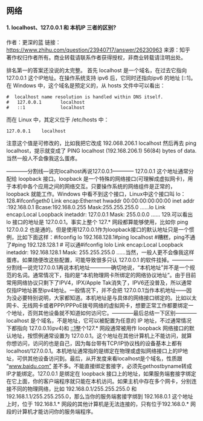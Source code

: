 ## 网络

#### 1. localhost、127.0.0.1 和 本机IP 三者的区别?
作者：更深的蓝
链接：https://www.zhihu.com/question/23940717/answer/26230963
来源：知乎
著作权归作者所有。商业转载请联系作者获得授权，非商业转载请注明出处。

排名第一的答案还没说的太完整。
首先 localhost 是一个域名，在过去它指向 127.0.0.1 这个IP地址。在操作系统支持 ipv6 后，它同时还指向ipv6 的地址 [::1]。
在 Windows 中，这个域名是预定义的，从 hosts 文件中可以看出：
```
#  localhost name resolution is handled within DNS itself.
#	127.0.0.1       localhost
#	::1             localhost
```

而在 Linux 中，其定义位于 /etc/hosts 中：
```
127.0.0.1    localhost
```
注意这个值是可修改的，比如我把它改成
192.068.206.1    localhost
然后再去 ping localhost，提示就变成了
PING localhost (192.168.206.1) 56(84) bytes of data.
当然一般人不会像我这么蛋疼。

————分割线—说完localhost再说127.0.0.1————
127.0.0.1 这个地址通常分配给 loopback 接口。loopback 是一个特殊的网络接口(可理解成虚拟网卡)，用于本机中各个应用之间的网络交互。只要操作系统的网络组件是正常的，loopback 就能工作。Windows 中看不到这个接口，Linux中这个接口叫 lo：
128.#ifconfigeth0    Link encap:Ethernet hwaddr 00:00:00:00:00:00            inet addr :192.168.0.1 Bcase:192.168.0.255 Mask:255.255.255.0           ......lo        Link encap:Local Loopback           inetaddr: 127.0.0.1 Mask: 255.0.0.0           ......
129.可以看出 lo 接口的地址是 127.0.0.1。事实上整个 127.* 网段都算能够使用，比如你 ping 127.0.0.2 也是通的。但是使用127.0.0.1作为loopback接口的默认地址只是一个惯例，比如下面这样：#ifconfig lo 192.168.128.1#ping localhost   #糟糕，ping不通了#ping 192.128.128.1  # 可以通#ifconfig lolo        Link encap:Local Loopback           inetaddr: 192.168.128.1 Mask: 255.255.255.0           ......当然，一般人更不会像我这样蛋疼。如果随便改这些配置，可能导致很多只认 127.0.0.1 的软件挂掉。————分割线—说完127.0.0.1再说本机地址————确切地说，“本机地址”并不是一个规范的名词。通常情况下，指的是“本机物理网卡所绑定的网络协议地址”。由于目前常用网络协议只剩下了IPV4，IPX/Apple Tak消失了，IPV6还没普及，所以通常仅指IP地址甚至ipv4地址。一般情况下，并不会把 127.0.0.1当作本机地址——因为没必要特别说明，大家都知道。本机地址是与具体的网络接口绑定的。比如以太网卡、无线网卡或者PPP/PPPoE拨号网络的虚拟网卡，想要正常工作都要绑定一个地址，否则其他设备就不知道如何访问它。————最后总结一下区别————localhost 是个域名，不是地址，它可以被配置为任意的 IP 地址，不过通常情况下都指向 127.0.0.1(ipv4)和 [::1](ipv6)整个127.* 网段通常被用作 loopback 网络接口的默认地址，按惯例通常设置为 127.0.0.1。这个地址在其他计算机上不能访问，就算你想访问，访问的也是自己，因为每台带有TCP/IP协议栈的设备基本上都有 localhost/127.0.0.1。本机地址通常指的是绑定在物理或虚拟网络接口上的IP地址，可供其他设备访问到。最后，从开发度来看localhost是个域名，性质跟 “www.baidu.com” 差不多。不能直接绑定套接字，必须先gethostbyname转成IP才能绑定。127.0.0.1 是绑定在 loopback 接口上的地址，如果服务端套接字绑定在它上面，你的客户端程序就只能在本机访问。如果主机中存在多个网卡，分别连接不同的物理网络，比如 192.168.0.1/255.255.255.0 和 192.168.1.1/255.255.255.0，那么当你的服务端套接字绑到 192.168.0.1 这个地址上时，位于 192.168.1.* 网段的其他计算机是无法连接的，只有位于192.168.0.* 网段的计算机才能访问你的服务端程序。